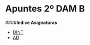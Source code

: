 # Apuntes 2º DAM B

####**Indice Asignaturas**

* [DINT](./DINT/HTML/index_dint.html)
* [AD](./AD/HTML/index_ad.html)


